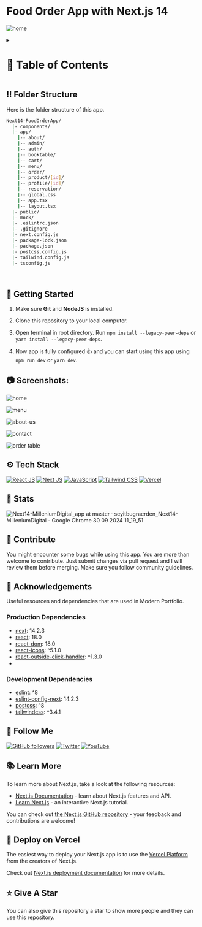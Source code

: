 <a name="readme-top"></a>

# Food Order App with Next.js 14

![home](https://github.com/user-attachments/assets/47bfb1c8-291f-49f5-ab26-3bb908830b71)


<!-- Table of Contents -->
<details>

<summary>

# :notebook_with_decorative_cover: Table of Contents

</summary>

- [Folder Structure](#bangbang-folder-structure)
- [Getting Started](#toolbox-getting-started)
- [Screenshots](#camera-screenshots)
- [Tech Stack](#gear-tech-stack)
- [Stats](#wrench-stats)
- [Contribute](#raised_hands-contribute)
- [Acknowledgements](#gem-acknowledgements)
- [Follow Me](#rocket-follow-me)
- [Learn More](#books-learn-more)
- [Deploy on Vercel](#page_with_curl-deploy-on-vercel)
- [Give A Star](#star-give-a-star)

</details>

## :bangbang: Folder Structure

Here is the folder structure of this app.

```bash
Next14-FoodOrderApp/
  |- components/
  |- app/
    |-- about/
    |-- admin/
    |-- auth/
    |-- booktable/
    |-- cart/
    |-- menu/
    |-- order/
    |-- product/[id]/
    |-- profile/[id]/
    |-- reservation/
    |-- global.css
    |-- app.tsx
    |-- layout.tsx
  |- public/
  |- mock/
  |- .eslintrc.json
  |- .gitignore
  |- next.config.js
  |- package-lock.json
  |- package.json
  |- postcss.config.js
  |- tailwind.config.js
  |- tsconfig.js
```

<br />

## :toolbox: Getting Started

1. Make sure **Git** and **NodeJS** is installed.

2. Clone this repository to your local computer.

3. Open terminal in root directory. Run `npm install --legacy-peer-deps` or `yarn install --legacy-peer-deps`.

4. Now app is fully configured 👍 and you can start using this app using `npm run dev` or `yarn dev`.

## :camera: Screenshots:

![home](https://github.com/user-attachments/assets/4592d0b2-c76b-4132-af03-72e36936a6e7)

![menu](https://github.com/user-attachments/assets/81a26660-709c-4e4e-9cd4-a969b57e1c2c)

![about-us](https://github.com/user-attachments/assets/e033ad44-a1be-4d49-8126-d8aea807dded)

![contact](https://github.com/user-attachments/assets/d4835cee-371b-4186-b178-3d4a42e34e0c)

![order table](https://github.com/user-attachments/assets/6b07844c-e80d-410a-8889-e59dff3b0369)


## :gear: Tech Stack

[![React JS](https://skillicons.dev/icons?i=react "React JS")](https://react.dev/ "React JS") [![Next JS](https://skillicons.dev/icons?i=next "Next JS")](https://nextjs.org/ "Next JS") [![JavaScript](https://skillicons.dev/icons?i=ts "Typescript")](https://developer.mozilla.org/en-US/docs/Web/Typescript "Typescript") [![Tailwind CSS](https://skillicons.dev/icons?i=tailwind "Tailwind CSS")](https://tailwindcss.com/ "Tailwind CSS") [![Vercel](https://skillicons.dev/icons?i=vercel "Vercel")](https://vercel.com/)

## :wrench: Stats

![Next14-MilleniumDigital_app at master · seyitbugraerden_Next14-MilleniumDigital - Google Chrome 30 09 2024 11_19_51](https://github.com/user-attachments/assets/b241053f-1275-4139-b645-327412579e5a)


## :raised_hands: Contribute

You might encounter some bugs while using this app. You are more than welcome to contribute. Just submit changes via pull request and I will review them before merging. Make sure you follow community guidelines.

## :gem: Acknowledgements

Useful resources and dependencies that are used in Modern Portfolio.

### Production Dependencies

- [next](https://www.npmjs.com/package/next): 14.2.3
- [react](https://www.npmjs.com/package/react): 18.0
- [react-dom](https://www.npmjs.com/package/react-dom): 18.0
- [react-icons](https://www.npmjs.com/package/lucide-react): ^5.1.0
- [react-outside-click-handler](https://www.npmjs.com/package/lucide-react): ^1.3.0
- 
### Development Dependencies

- [eslint](https://www.npmjs.com/package/eslint): ^8
- [eslint-config-next](https://www.npmjs.com/package/eslint-config-next): 14.2.3
- [postcss](https://www.npmjs.com/package/postcss): ^8
- [tailwindcss](https://www.npmjs.com/package/tailwindcss): ^3.4.1


## :rocket: Follow Me

[![GitHub followers](https://img.shields.io/github/followers/seyitbugraerden?style=social&label=Follow&maxAge=2592000)](https://github.com/seyitbugraerden "Follow Me")
[![Twitter](https://img.shields.io/twitter/url?style=social&url=https://x.com/bugrakisisi)](https://twitter.com/intent/tweet?text=Wow:&url=https%3A%2F%2Fgithub.com%2Fsanidhyy%2Fmodern-portfolio "Tweet")
[![YouTube](https://img.shields.io/badge/YouTube-FF0000?style=for-the-badge&logo=youtube&logoColor=white)](https://www.youtube.com/@SfenksMotovlog "Subscribe my Channel")

## :books: Learn More

To learn more about Next.js, take a look at the following resources:

- [Next.js Documentation](https://nextjs.org/docs) - learn about Next.js features and API.
- [Learn Next.js](https://nextjs.org/learn) - an interactive Next.js tutorial.

You can check out [the Next.js GitHub repository](https://github.com/vercel/next.js/) - your feedback and contributions are welcome!

## :page_with_curl: Deploy on Vercel

The easiest way to deploy your Next.js app is to use the [Vercel Platform](https://vercel.com/new?utm_medium=default-template&filter=next.js&utm_source=create-next-app&utm_campaign=create-next-app-readme) from the creators of Next.js.

Check out [Next.js deployment documentation](https://nextjs.org/docs/deployment) for more details.

## :star: Give A Star

You can also give this repository a star to show more people and they can use this repository.

